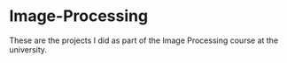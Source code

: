 # Image-Processing

These are the projects I did as part of the Image Processing course at the university.
